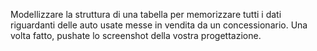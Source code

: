 Modellizzare la struttura di una tabella per memorizzare tutti i dati riguardanti delle auto usate messe in vendita da un concessionario.
Una volta fatto, pushate lo screenshot della vostra progettazione.